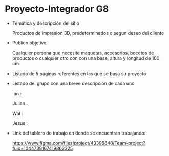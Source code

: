 # Proyecto-Integrador G8

- Temática y descripción del sitio
  
  Productos de impresion 3D, predeterminados o segun deseo del cliente

- Publico objetivo 
  
  Cualquier persona que necesite maquetas, accesorios, bocetos de productos o cualquier otro con con una base, altura y longitud de 100 cm

- Listado de 5 páginas referentes en las que se basa su proyecto

- Listado del grupo con una breve descripción de cada uno
  
  Ian :
  
  Julian :
  
  Wal : 
  
  Jesus :

- Link del tablero de trabajo en donde se encuentran trabajando: 
  
  https://www.figma.com/files/project/43396848/Team-project?fuid=1044738167419862325
